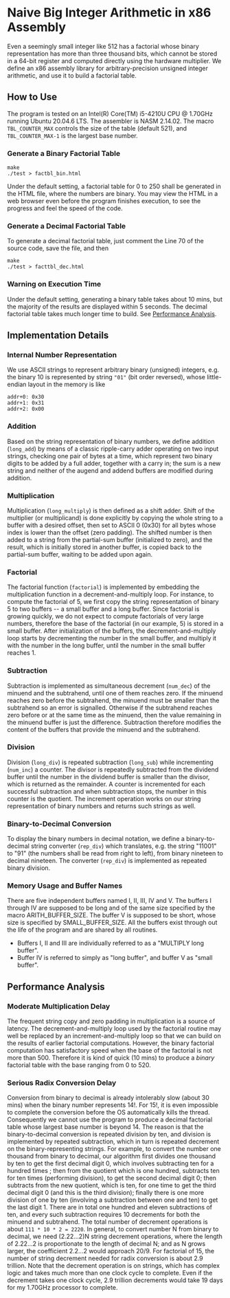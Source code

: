 # Naive Big Integer Arithmetic in x86 Assembly 

Even a seemingly small integer like 512 has a factorial whose binary representation has more than three thousand bits, which cannot be stored in a 64-bit register and computed directly using the hardware multiplier. We define an x86 assembly library for arbitrary-precision unsigned integer arithmetic, and use it to build a factorial table.

## How to Use

The program is tested on an Intel(R) Core(TM) i5-4210U CPU @ 1.70GHz running Ubuntu 20.04.6 LTS. The assembler is NASM 2.14.02. The macro `TBL_COUNTER_MAX` controls the size of the table (default 521), and `TBL_COUNTER_MAX-1` is the largest base number. 


### Generate a Binary Factorial Table

```
make
./test > factbl_bin.html
```
Under the default setting, a factorial table for 0 to 250 shall be generated in the HTML file, where the numbers are binary. You may view the HTML in a web browser even before the program finishes execution, to see the progress and feel the speed of the code. 

### Generate a Decimal Factorial Table

To generate a decimal factorial table, just comment the Line 70 of the source code, save the file, and then
```
make
./test > facttbl_dec.html
```

### Warning on Execution Time

Under the default setting, generating a binary table takes about 10 mins, but the majority of the results are displayed within 5 seconds. The decimal factorial table takes much longer time to build. See [Performance Analysis](#performance-analysis).


## Implementation Details


### Internal Number Representation 

We use ASCII strings to represent arbitrary binary (unsigned) integers, e.g. the binary 10 is represented by string `"01"` (bit order reversed), whose little-endian
layout in the memory is like

```
addr+0: 0x30
addr+1: 0x31
addr+2: 0x00
```

### Addition

Based on the string representation of binary numbers, we define addition (`long_add`) by means of a classic ripple-carry adder operating on two input strings, checking one pair of bytes at a time, which represent two binary digits to be added by a full adder, together with a carry in; the sum is a new string and neither of the augend and addend buffers are modified during addition.

### Multiplication

 Multiplication (`long_multiply`) is then defined as a shift adder. Shift of the multiplier (or multiplicand) is done explicitly by copying the whole string to a buffer with a desired offset, then set to ASCII 0 (0x30) for all bytes whose index is lower than the offset (zero padding). The shifted number is then added to a string from the partial-sum buffer (initialized to zero), and the result, which is initially stored in another buffer, is copied back to the partial-sum buffer, waiting to be added upon again. 

### Factorial

 The factorial function  (`factorial`) is implemented by embedding the multiplication function in a decrement-and-multiply loop. For instance, to compute the factorial of 5, we first copy the string representation of binary 5 to two buffers -- a small buffer and a long buffer. Since factorial is growing quickly, we do  not expect to compute factorials of very large numbers, therefore the base of the factorial (in our example, 5) is stored in a small buffer. After initialization of the buffers, the decrement-and-multiply loop starts by decrementing the number in the small buffer, and multiply it with the number in the long buffer, until the number in the small buffer reaches 1. 

### Subtraction

Subtraction is implemented as simultaneous decrement (`num_dec`) of the minuend and the subtrahend, until one of them reaches zero. If the minuend reaches zero before the subtrahend, the minuend must be smaller than the subtrahend so an error is signalled. Otherwise if the subtrahend reaches zero before or at the same time as the minuend, then the value remaining in the minuend buffer is just the difference. Subtraction therefore modifies the content of the buffers that provide the minuend and the subtrahend.


### Division 

 Division (`long_div`) is repeated subtraction (`long_sub`) while incrementing (`num_inc`) a counter. The divisor is repeatedly subtracted from the dividend buffer until the number in the dividend buffer is smaller than the divisor, which is returned as the remainder. A counter is incremented for each successful subtraction and when subtraction stops, the number in this counter is the quotient. The increment operation works on our string representation of binary numbers and returns such strings as well.


### Binary-to-Decimal Conversion

To display the binary numbers in decimal notation, we define a binary-to-decimal string converter (`rep_div`) which translates, e.g. the string "11001" to "91" (the numbers shall be read from right to left), from binary nineteen to decimal nineteen. The converter (`rep_div`) is implemented as repeated binary division.

### Memory Usage and Buffer Names

There are five independent buffers named I, II, III, IV and V.  The  buffers I through IV are supposed to be long and of the same size specified by the macro ARITH_BUFFER_SIZE. The buffer V is supposed to be short, whose size is specified by SMALL_BUFFER_SIZE. All the buffers exist through out the life of the program and are shared by all routines. 

- Buffers I, II and III are individually referred to as a "MULTIPLY long buffer".
- Buffer IV is referred to simply as "long buffer", and buffer V as "small buffer".

 
## Performance Analysis

### Moderate Multiplication Delay

The frequent string copy and zero padding in multiplication is a source of latency. The decrement-and-multiply loop used by the factorial routine may well be replaced by an increment-and-multiply loop so that we can build on the results of earlier factorial computations. However, the binary factorial computation has satisfactory speed when the base of the factorial is not more than 500. Therefore it is kind of quick (10 mins) to produce a *binary* factorial table with the base ranging from 0 to 520. 

### Serious Radix Conversion Delay

Conversion from binary to decimal is already intolerably slow (about 30 mins) when the binary number represents 14!. For 15!, it is even impossible to complete the conversion before the OS automatically kills the thread. Consequently we cannot use the program to produce a decimal factorial table whose largest base number is beyond 14. The reason is that the binary-to-decimal conversion is repeated division by ten, and division is implemented by repeated subtraction, which in turn is repeated decrement on the binary-representing strings. For example, to convert the number one thousand from binary to decimal, our algorithm first divides one thousand by ten to get the first decimal digit 0, which involves subtracting ten for a hundred times ; then from the quotient which is one hundred, subtracts ten for ten times (performing division), to get the second decimal digit 0; then subtracts from the new quotient, which is ten, for one time to get the third decimal digit 0 (and this is the third division); finally there is one more division of one by ten (involving a subtraction between one and ten) to get the last digit 1. There are in total one hundred and eleven subtractions of ten, and every such subtraction requires 10 decrements for both the minuend and subtrahend. The total number of decrement operations is about `111 * 10 * 2 = 2220`.  In general, to convert number N from binary to decimal, we need (2.22...2)N string decrement operations, where the length of 2.22...2 is proportionate to the length of decimal N; and as N grows larger, the coefficient 2.2...2 would approach 20/9. For factorial of 15, the number of string decrement needed for radix conversion is about 2.9 trillion.  Note that the decrement operation is on strings, which has complex logic and takes much more than one clock cycle to complete. Even if the decrement takes one clock cycle, 2.9 trillion decrements would take 19 days for my 1.70GHz processor to complete.







